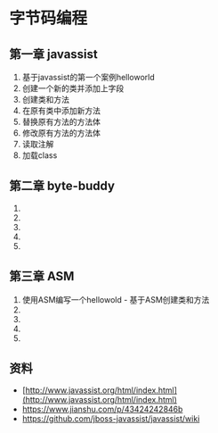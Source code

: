 # 字节码编程

## 第一章 javassist

1. 基于javassist的第一个案例helloworld
2. 创建一个新的类并添加上字段
3. 创建类和方法
3. 在原有类中添加新方法
4. 替换原有方法的方法体
5. 修改原有方法的方法体
6. 读取注解
7. 加载class

## 第二章 byte-buddy

1. 
2. 
3.
4. 
5. 

## 第三章 ASM

1. 使用ASM编写一个hellowold - 基于ASM创建类和方法
2. 
3. 
4. 
5. 

## 资料

- [http://www.javassist.org/html/index.html](http://www.javassist.org/html/index.html)
- https://www.jianshu.com/p/43424242846b
- https://github.com/jboss-javassist/javassist/wiki